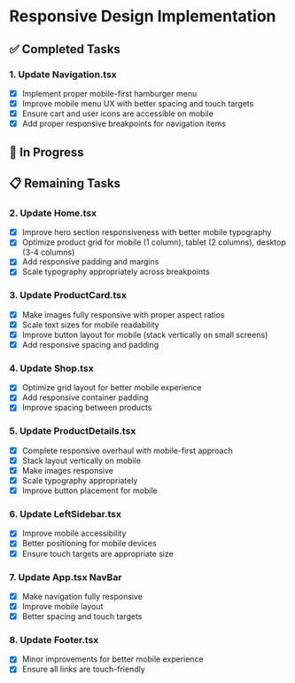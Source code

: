 # Responsive Design Implementation

## ✅ Completed Tasks
### 1. Update Navigation.tsx
- [x] Implement proper mobile-first hamburger menu
- [x] Improve mobile menu UX with better spacing and touch targets
- [x] Ensure cart and user icons are accessible on mobile
- [x] Add proper responsive breakpoints for navigation items

## 🔄 In Progress

## 📋 Remaining Tasks

### 2. Update Home.tsx
- [x] Improve hero section responsiveness with better mobile typography
- [x] Optimize product grid for mobile (1 column), tablet (2 columns), desktop (3-4 columns)
- [x] Add responsive padding and margins
- [x] Scale typography appropriately across breakpoints

### 3. Update ProductCard.tsx
- [x] Make images fully responsive with proper aspect ratios
- [x] Scale text sizes for mobile readability
- [x] Improve button layout for mobile (stack vertically on small screens)
- [x] Add responsive spacing and padding

### 4. Update Shop.tsx
- [x] Optimize grid layout for better mobile experience
- [x] Add responsive container padding
- [x] Improve spacing between products

### 5. Update ProductDetails.tsx
- [x] Complete responsive overhaul with mobile-first approach
- [x] Stack layout vertically on mobile
- [x] Make images responsive
- [x] Scale typography appropriately
- [x] Improve button placement for mobile

### 6. Update LeftSidebar.tsx
- [x] Improve mobile accessibility
- [x] Better positioning for mobile devices
- [x] Ensure touch targets are appropriate size

### 7. Update App.tsx NavBar
- [x] Make navigation fully responsive
- [x] Improve mobile layout
- [x] Better spacing and touch targets

### 8. Update Footer.tsx
- [x] Minor improvements for better mobile experience
- [x] Ensure all links are touch-friendly
